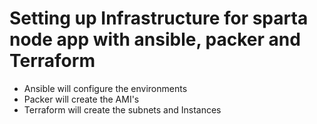 # Setting up Infrastructure for sparta node app with ansible, packer and Terraform

- Ansible will configure the environments
- Packer will create the AMI's
- Terraform will create the subnets and Instances

